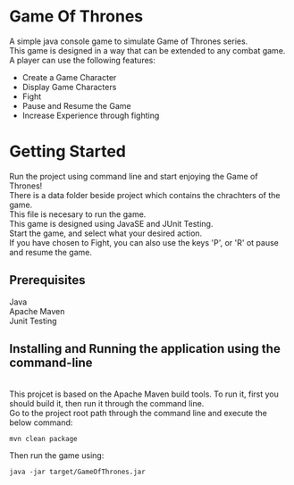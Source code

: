 # Game Of Thrones
A simple java console game to simulate Game of Thrones series.
<br />
This game is designed in a way that can be extended to any combat game.
<br />
A player can use the following features:
<br />
<ul>
<li>
 Create a Game Character
</li>
<li>
 Display Game Characters
</li>
<li>
 Fight
</li>
<li>
 Pause and Resume the Game
</li>
<li>
 Increase Experience through fighting
</li>
</ul>

# Getting Started

Run the project using command line and start enjoying the Game of Thrones!
<br />
There is a data folder beside project which contains the chrachters of the game.
<br />
This file is necesary to run the game.
<br />
This game is designed using JavaSE and JUnit Testing.
<br />
Start the game, and select what your desired action.
<br />
If you have chosen to Fight, you can also use the keys 'P', or 'R' ot pause and resume the game.


## Prerequisites
Java
<br />
Apache Maven
<br />
Junit Testing

## Installing and Running the application using the command-line
<br />
This projcet is based on the Apache Maven build tools. To run it, first you should build it, then run it through the command line.
<br />
 Go to the project root path through the command line and execute the below command:

`mvn clean package`

Then run the game using:

`java -jar target/GameOfThrones.jar`








